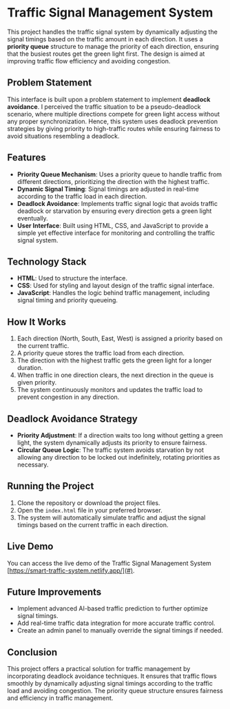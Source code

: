 # Traffic Signal Management System

This project handles the traffic signal system by dynamically adjusting the signal timings based on the traffic amount in each direction. It uses a **priority queue** structure to manage the priority of each direction, ensuring that the busiest routes get the green light first. The design is aimed at improving traffic flow efficiency and avoiding congestion.

## Problem Statement

This interface is built upon a problem statement to implement **deadlock avoidance**. I perceived the traffic situation to be a pseudo-deadlock scenario, where multiple directions compete for green light access without any proper synchronization. Hence, this system uses deadlock prevention strategies by giving priority to high-traffic routes while ensuring fairness to avoid situations resembling a deadlock.

## Features

- **Priority Queue Mechanism**: Uses a priority queue to handle traffic from different directions, prioritizing the direction with the highest traffic.
- **Dynamic Signal Timing**: Signal timings are adjusted in real-time according to the traffic load in each direction.
- **Deadlock Avoidance**: Implements traffic signal logic that avoids traffic deadlock or starvation by ensuring every direction gets a green light eventually.
- **User Interface**: Built using HTML, CSS, and JavaScript to provide a simple yet effective interface for monitoring and controlling the traffic signal system.

## Technology Stack

- **HTML**: Used to structure the interface.
- **CSS**: Used for styling and layout design of the traffic signal interface.
- **JavaScript**: Handles the logic behind traffic management, including signal timing and priority queueing.

## How It Works

1. Each direction (North, South, East, West) is assigned a priority based on the current traffic.
2. A priority queue stores the traffic load from each direction.
3. The direction with the highest traffic gets the green light for a longer duration.
4. When traffic in one direction clears, the next direction in the queue is given priority.
5. The system continuously monitors and updates the traffic load to prevent congestion in any direction.

## Deadlock Avoidance Strategy

- **Priority Adjustment**: If a direction waits too long without getting a green light, the system dynamically adjusts its priority to ensure fairness.
- **Circular Queue Logic**: The traffic system avoids starvation by not allowing any direction to be locked out indefinitely, rotating priorities as necessary.

## Running the Project

1. Clone the repository or download the project files.
2. Open the `index.html` file in your preferred browser.
3. The system will automatically simulate traffic and adjust the signal timings based on the current traffic in each direction.

## Live Demo

You can access the live demo of the Traffic Signal Management System [https://smart-traffic-system.netlify.app/](#).

## Future Improvements

- Implement advanced AI-based traffic prediction to further optimize signal timings.
- Add real-time traffic data integration for more accurate traffic control.
- Create an admin panel to manually override the signal timings if needed.

## Conclusion

This project offers a practical solution for traffic management by incorporating deadlock avoidance techniques. It ensures that traffic flows smoothly by dynamically adjusting signal timings according to the traffic load and avoiding congestion. The priority queue structure ensures fairness and efficiency in traffic management.
